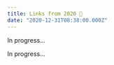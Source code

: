 ```yaml
---
title: Links from 2020 🎇
date: "2020-12-31T08:38:00.000Z"
---
```


In progress...

<!-- more -->

In progress...

